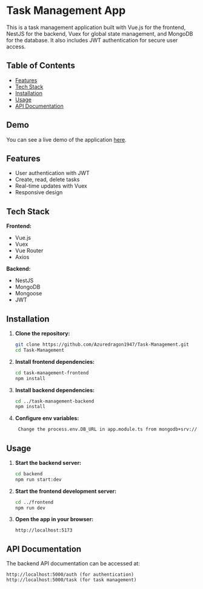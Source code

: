 # Task Management App

This is a task management application built with Vue.js for the frontend, NestJS for the backend, Vuex for global state management, and MongoDB for the database. It also includes JWT authentication for secure user access.

## Table of Contents
- [Features](#features)
- [Tech Stack](#tech-stack)
- [Installation](#installation)
- [Usage](#usage)
- [API Documentation](#api-documentation)

## Demo

You can see a live demo of the application [here](#).

## Features

- User authentication with JWT
- Create, read, delete tasks
- Real-time updates with Vuex
- Responsive design

## Tech Stack

**Frontend:**
- Vue.js
- Vuex
- Vue Router
- Axios

**Backend:**
- NestJS
- MongoDB
- Mongoose
- JWT

## Installation

1. **Clone the repository:**
    ```bash
    git clone https://github.com/Azuredragon1947/Task-Management.git
    cd Task-Management
    ```

2. **Install frontend dependencies:**
    ```bash
    cd task-management-frontend
    npm install
    ```

3. **Install backend dependencies:**
    ```bash
    cd ../task-management-backend
    npm install
    ```
4. **Configure env variables:**
   ```bash
    Change the process.env.DB_URL in app.module.ts from mongodb+srv://akad123:adnan@cluster0.tswcytv.mongodb.net/?retryWrites=true&w=majority&appName=Cluster0
   ```
## Usage

1. **Start the backend server:**
    ```bash
    cd backend
    npm run start:dev
    ```

2. **Start the frontend development server:**
    ```bash
    cd ../frontend
    npm run dev
    ```

3. **Open the app in your browser:**
    ```plaintext
    http://localhost:5173
    ```

## API Documentation

The backend API documentation can be accessed at:
```plaintext
http://localhost:5000/auth (for authentication)
http://localhost:5000/task (for task management)

